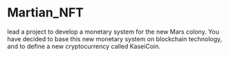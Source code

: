 # Martian_NFT
 lead a project to develop a monetary system for the new Mars colony. You have decided to base this new monetary system on blockchain technology, and to define a new cryptocurrency called KaseiCoin.
